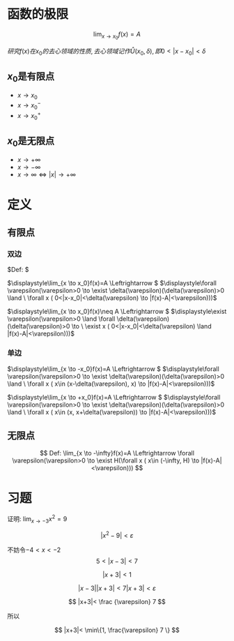 # 函数的极限

$$
\lim_{x \to x_0} f(x) = A
$$

$研究f(x)在x_0的去心领域的性质, 去心领域记作 \mathring{U}(x_0, \delta), 即 0<|x-x_0|<\delta$

## $x_0$是有限点

* $x \to x_0$
* $x \to x_0^-$
* $x \to x_0^+$

## $x_0$是无限点

* $x \to +\infty$
* $x \to -\infty$
* $x \to \infty \Leftrightarrow |x| \to +\infty$

# 定义

## 有限点

### 双边

$Def: $

$\displaystyle\lim_{x \to x_0}f(x)=A \Leftrightarrow $
$\displaystyle\forall \varepsilon(\varepsilon>0 \to \exist \delta(\varepsilon)(\delta(\varepsilon)>0 \land \ \forall x ( 0<|x-x_0|<\delta(\varepsilon) \to  |f(x)-A|<\varepsilon)))$

$\displaystyle\lim_{x \to x_0}f(x)\neq A \Leftrightarrow $
$\displaystyle\exist \varepsilon(\varepsilon>0 \land \forall \delta(\varepsilon)(\delta(\varepsilon)>0 \to \ \exist x ( 0<|x-x_0|<\delta(\varepsilon) \land  |f(x)-A|<\varepsilon)))$

### 单边

$\displaystyle\lim_{x \to -x_0}f(x)=A \Leftrightarrow $
$\displaystyle\forall \varepsilon(\varepsilon>0 \to \exist \delta(\varepsilon)(\delta(\varepsilon)>0 \land \ \forall x ( x\in (x-\delta(\varepsilon), x) \to  |f(x)-A|<\varepsilon)))$

$\displaystyle\lim_{x \to +x_0}f(x)=A \Leftrightarrow $
$\displaystyle\forall \varepsilon(\varepsilon>0 \to \exist \delta(\varepsilon)(\delta(\varepsilon)>0 \land \ \forall x ( x\in (x, x+\delta(\varepsilon)) \to  |f(x)-A|<\varepsilon)))$

## 无限点

$$
Def: \lim_{x \to -\infty}f(x)=A \Leftrightarrow \forall \varepsilon(\varepsilon>0 \to \exist H(\forall x ( x\in (-\infty, H) \to |f(x)-A|<\varepsilon)))
$$


# 习题

证明: $\displaystyle \lim_{x \to -3} x^2 = 9$

$$
|x^2 - 9|<\varepsilon
$$

不妨令$-4 < x < -2$
$$
5<|x-3|<7
$$

$$
|x + 3| < 1
$$

$$
|x-3||x+3|< 7|x+3| < \varepsilon 
$$

$$
|x+3|< \frac {\varepsilon} 7
$$

所以

$$
|x+3|< \min\{1, \frac{\varepsilon} 7 \}
$$

